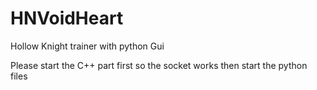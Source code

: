 # HNVoidHeart
Hollow Knight trainer with python Gui

Please start the C++ part first so the socket works
then start the python files
